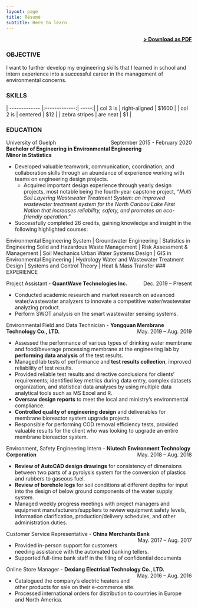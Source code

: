 ```yaml
---
layout: page
title: Résumé
subtitle: Here to learn
---
```


<span style="float: right; "><a href="{{ '/assets/resume.pdf' | prepend: site.baseurl }}"><strong>> Download as PDF</strong></a> </span>
<br>

### OBJECTIVE
I want to further develop my engineering skills that I learned in school and intern experience into a successful career in the management of environmental concerns.

### SKILLS
| ------------- |:-------------:| -----:|
| col 3 is      | right-aligned | $1600 |
| col 2 is      | centered      |   $12 |
| zebra stripes | are neat      |    $1 |

<!--
### PROJECTS
**Title** - Description - Place <span style="float: right; ">Time span</span>  
Pellentesque euismod odio nec mollis rutrum. Nulla facilisi. In hac habitasse platea dictumst. Etiam facilisis velit velit, id dapibus lacus bibendum nec. Proin euismod tortor non nunc luctus, ut varius mauris tristique.  
-->
<!--
**Title** - Description - Place <span style="float: right; ">Time span</span>  
Pellentesque euismod odio nec mollis rutrum. Nulla facilisi. In hac habitasse platea dictumst. Etiam facilisis velit velit, id dapibus lacus bibendum nec. Proin euismod tortor non nunc luctus, ut varius mauris tristique.  
-->
<!--
**Title** - Description - Place <span style="float: right; ">Time span</span>  
Pellentesque euismod odio nec mollis rutrum. Nulla facilisi. In hac habitasse platea dictumst. Etiam facilisis velit velit, id dapibus lacus bibendum nec. Proin euismod tortor non nunc luctus, ut varius mauris tristique.  
-->

### EDUCATION

University of Guelph <span style="float: right; ">September 2015 - February 2020</span>  
**Bachelor of Engineering in Environmental Engineering**  
**Minor in Statistics**

- Developed valuable teamwork, communication, coordination, and collaboration skills through an abundance of experience working with teams on engineering design projects.
  - Acquired important design experience through yearly design projects, most notable being the fourth-year capstone project, *“Multi Soil Layering Wastewater Treatment System: an improved wastewater treatment system for the North Caribou Lake First Nation that increases reliability, safety, and promotes an eco-friendly operation.”* 
- Successfully completed 26 credits, gaining knowledge and insight in the following highlighted courses:

<span style="width:100%">
Environmental Engineering System | Groundwater Engineering | Statistics in Engineering
Solid and Hazardous Waste Management | Risk Assessment & Management | Soil Mechanics
Urban Water Systems Design | GIS in Environmental Engineering | Hydrology
Water and Wastewater Treatment Design | Systems and Control Theory | Heat & Mass Transfer
</span>
### EXPERIENCE

Project Assistant - **QuantWave Technologies Inc.** <span style="float: right; ">Dec. 2019 – Present</span>  
- Conducted academic research and market research on advanced water/wastewater analyzers to innovate a competitive water/wastewater analyzing product.
- Perform SWOT analysis on the smart wastewater sensing systems.

Environmental Field and Data Technician - **Yongquan Membrane Technology Co., LTD.** <span style="float: right; ">May. 2019 – Aug. 2019</span>  
- Assessed the performance of various types of drinking water membrane and food/beverage processing
membrane at the engineering lab by **performing data analysis** of the test results.
- Managed lab tests of performance and **test results collection**, improved reliability of test results.
- Provided reliable test results and directive conclusions for clients’ requirements; identified key metrics during data entry, complex datasets organization, and statistical data analyses by using multiple data analytical tools such as MS Excel and R.
- **Oversaw design reports** to meet the local and ministry’s environmental compliance.
- **Controlled quality of engineering design** and deliverables for membrane bioreactor system upgrade projects.
- Responsible for performing COD removal efficiency tests, provided valuable results for the client who was looking to upgrade an entire membrane bioreactor system.

Environment, Safety Engineering Intern - **Niutech Environment Technology Corporation** <span style="float: right; ">May. 2018 – Aug. 2018</span>  
- **Review of AutoCAD design drawings** for consistency of dimensions between two parts of a pyrolysis system for the conversion of plastics and rubbers to gaseous fuel.
- **Review of borehole logs** for soil conditions at different depths for input into the design of below ground components of the water supply system.
- Managed weekly progress meetings with project managers and equipment manufacturers/suppliers to review equipment safety levels, information clarification, production/delivery schedules, and other administration duties.

Customer Service Representative - **China Merchants Bank** <span style="float: right; ">May. 2017 – Aug. 2017</span>  
- Provided in-person support for customers needing assistance with the automated banking tellers.
- Supported full-time bank staff in the filing of confidential documents 

Online Store Manager - **Dexiang Electrical Technology Co., LTD.** <span style="float: right; ">May. 2016 – Aug. 2016</span>  
- Catalogued the company’s electric heaters and other products for sale on their e-commerce site.
- Processed international orders for distribution to countries in Europe and North America.

<!--
### RECOGNITION & INTERESTS
- Etiam luctus ante quis est dictum faucibus.
- Etiam luctus ante quis est dictum faucibus.
- Etiam luctus ante quis est dictum faucibus.
- Etiam luctus ante quis est dictum faucibus.
- Etiam luctus ante quis est dictum faucibus.
- Etiam luctus ante quis est dictum faucibus.
-->
